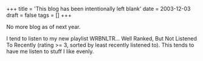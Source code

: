 +++
title = 'This blog has been intentionally left blank'
date = 2003-12-03
draft = false
tags = []
+++

No more blog as of next year.

I tend to listen to my new playlist WRBNLTR... 
Well Ranked, But Not Listened To Recently 
(rating >= 3, sorted by least recently listened to). 
This tends to have me listen to stuff I like evenly.

